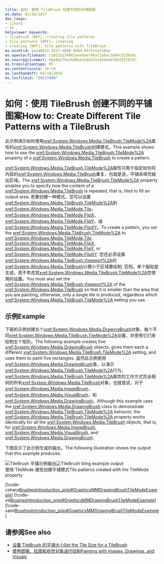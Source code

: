 ```yaml
---
title: 如何：使用 TileBrush 创建不同的平铺图案
ms.date: 03/30/2017
dev_langs:
- csharp
- vb
helpviewer_keywords:
- TileBrush [WPF], creating tile patterns
- tile patterns [WPF], creating
- creating [WPF], tile patterns with TileBrush
ms.assetid: 5aa46632-3527-4668-9d8d-0375c8af28aa
ms.openlocfilehash: c1051b234961eee9ae740af2abac3d64c523656c
ms.sourcegitcommit: 0be8a279af6d8a43e03141e349d3efd5d35f8767
ms.translationtype: HT
ms.contentlocale: zh-CN
ms.lasthandoff: 04/18/2019
ms.locfileid: "59227400"
---
```

# <a name="how-to-create-different-tile-patterns-with-a-tilebrush"></a><span data-ttu-id="1beae-102">如何：使用 TileBrush 创建不同的平铺图案</span><span class="sxs-lookup"><span data-stu-id="1beae-102">How to: Create Different Tile Patterns with a TileBrush</span></span>
<span data-ttu-id="1beae-103">此示例演示如何使用<xref:System.Windows.Media.TileBrush.TileMode%2A>属性的<xref:System.Windows.Media.TileBrush>创建模式。</span><span class="sxs-lookup"><span data-stu-id="1beae-103">This example shows how to use the <xref:System.Windows.Media.TileBrush.TileMode%2A> property of a <xref:System.Windows.Media.TileBrush> to create a pattern.</span></span>  
  
 <span data-ttu-id="1beae-104"><xref:System.Windows.Media.TileBrush.TileMode%2A>属性可用于指定如何将内容的<xref:System.Windows.Media.TileBrush>重复，也就是说，平铺来填充输出区域。</span><span class="sxs-lookup"><span data-stu-id="1beae-104">The <xref:System.Windows.Media.TileBrush.TileMode%2A> property enables you to specify how the content of a <xref:System.Windows.Media.TileBrush> is repeated, that is, tiled to fill an output area.</span></span> <span data-ttu-id="1beae-105">若要创建一种模式，您可以设置<xref:System.Windows.Media.TileBrush.TileMode%2A>到<xref:System.Windows.Media.TileMode.Tile>， <xref:System.Windows.Media.TileMode.FlipX>， <xref:System.Windows.Media.TileMode.FlipY>，或<xref:System.Windows.Media.TileMode.FlipXY>。</span><span class="sxs-lookup"><span data-stu-id="1beae-105">To create a pattern, you set the <xref:System.Windows.Media.TileBrush.TileMode%2A> to <xref:System.Windows.Media.TileMode.Tile>, <xref:System.Windows.Media.TileMode.FlipX>, <xref:System.Windows.Media.TileMode.FlipY>, or <xref:System.Windows.Media.TileMode.FlipXY>.</span></span> <span data-ttu-id="1beae-106">您还必须设置<xref:System.Windows.Media.TileBrush.Viewport%2A>的<xref:System.Windows.Media.TileBrush>以便小于区域要绘制; 否则，单个磁贴是生成，而不考虑其<xref:System.Windows.Media.TileBrush.TileMode%2A>您使用的设置。</span><span class="sxs-lookup"><span data-stu-id="1beae-106">You must also set the <xref:System.Windows.Media.TileBrush.Viewport%2A> of the <xref:System.Windows.Media.TileBrush> so that it is smaller than the area that you are painting; otherwise, only a single tile is produced, regardless which <xref:System.Windows.Media.TileBrush.TileMode%2A> setting you use.</span></span>  
  
## <a name="example"></a><span data-ttu-id="1beae-107">示例</span><span class="sxs-lookup"><span data-stu-id="1beae-107">Example</span></span>  
 <span data-ttu-id="1beae-108">下面的示例创建五个<xref:System.Windows.Media.DrawingBrush>对象，每个不同<xref:System.Windows.Media.TileBrush.TileMode%2A>设置，并使用它们来绘制五个矩形。</span><span class="sxs-lookup"><span data-stu-id="1beae-108">The following example creates five <xref:System.Windows.Media.DrawingBrush> objects, gives them each a different <xref:System.Windows.Media.TileBrush.TileMode%2A> setting, and uses them to paint five rectangles.</span></span> <span data-ttu-id="1beae-109">虽然此示例使用<xref:System.Windows.Media.DrawingBrush>类，以演示<xref:System.Windows.Media.TileBrush.TileMode%2A>行为，<xref:System.Windows.Media.TileBrush.TileMode%2A>属性的工作方式完全相同的所有<xref:System.Windows.Media.TileBrush>对象，也就是说，对于<xref:System.Windows.Media.ImageBrush>， <xref:System.Windows.Media.VisualBrush>，和<xref:System.Windows.Media.DrawingBrush>。</span><span class="sxs-lookup"><span data-stu-id="1beae-109">Although this example uses the <xref:System.Windows.Media.DrawingBrush> class to demonstrate <xref:System.Windows.Media.TileBrush.TileMode%2A> behavior, the <xref:System.Windows.Media.TileBrush.TileMode%2A> property works identically for all the <xref:System.Windows.Media.TileBrush> objects, that is, for <xref:System.Windows.Media.ImageBrush>, <xref:System.Windows.Media.VisualBrush>, and <xref:System.Windows.Media.DrawingBrush>.</span></span>  
  
 <span data-ttu-id="1beae-110">下图显示了此示例生成的输出。</span><span class="sxs-lookup"><span data-stu-id="1beae-110">The following illustration shows the output that this example produces.</span></span>  
  
 <span data-ttu-id="1beae-111">![TileBrush 平铺示例输出](./media/graphicsmm-drawingbrushtilemodeexample.png "graphicsmm_DrawingBrushTileModeExample")</span><span class="sxs-lookup"><span data-stu-id="1beae-111">![TileBrush tiling example output](./media/graphicsmm-drawingbrushtilemodeexample.png "graphicsmm_DrawingBrushTileModeExample")</span></span>  
<span data-ttu-id="1beae-112">使用 TileMode 属性创建平铺模式</span><span class="sxs-lookup"><span data-stu-id="1beae-112">Tile patterns created with the TileMode property</span></span>  
  
 [!code-csharp[BrushesIntroduction_snip#GraphicsMMDrawingBrushTileModeExample](~/samples/snippets/csharp/VS_Snippets_Wpf/BrushesIntroduction_snip/CSharp/TileModeExample.cs#graphicsmmdrawingbrushtilemodeexample)]
 [!code-vb[BrushesIntroduction_snip#GraphicsMMDrawingBrushTileModeExample](~/samples/snippets/visualbasic/VS_Snippets_Wpf/BrushesIntroduction_snip/visualbasic/tilemodeexample.vb#graphicsmmdrawingbrushtilemodeexample)]
 [!code-xaml[BrushesIntroduction_snip#GraphicsMMDrawingBrushTileModeExample](~/samples/snippets/xaml/VS_Snippets_Wpf/BrushesIntroduction_snip/XAML/TileModeExample.xaml#graphicsmmdrawingbrushtilemodeexample)]  
  
## <a name="see-also"></a><span data-ttu-id="1beae-113">请参阅</span><span class="sxs-lookup"><span data-stu-id="1beae-113">See also</span></span>

- [<span data-ttu-id="1beae-114">设置 TileBrush 的平铺大小</span><span class="sxs-lookup"><span data-stu-id="1beae-114">Set the Tile Size for a TileBrush</span></span>](how-to-set-the-tile-size-for-a-tilebrush.md)
- [<span data-ttu-id="1beae-115">使用图像、绘图和视觉对象进行绘制</span><span class="sxs-lookup"><span data-stu-id="1beae-115">Painting with Images, Drawings, and Visuals</span></span>](painting-with-images-drawings-and-visuals.md)
